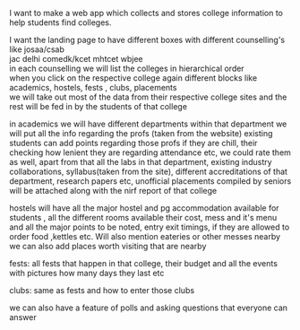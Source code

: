I want to make a web app which collects and stores college information to help students find colleges.

I want the landing page to have different boxes with different counselling's like josaa/csab   
jac delhi comedk/kcet mhtcet wbjee   
in each counselling we will list the colleges in hierarchical order   
when you click on the respective college again different blocks like academics, hostels, fests , clubs, placements   
we will take out most of the data from their respective college sites and the rest will be fed in by the students of that college 

in academics we will have different departments within that department we will put all the info regarding the profs (taken from the website) existing students can add points regarding those profs if they are chill, their checking how lenient they are regarding attendance etc, we could rate them as well, apart from that all the labs in that department, existing industry collaborations, syllabus(taken from the site), different accreditations of that department, research papers etc, unofficial placements compiled by seniors will be attached along with the nirf report of that college

hostels will have all the major hostel and pg accommodation available for students , all the different rooms available their cost, mess and it's menu and all the major points to be noted, entry exit timings, if they are allowed to order food ,kettles etc. Will also mention eateries or other messes nearby we can also add places worth visiting that are nearby 

fests: all fests that happen in that college, their budget and all the events with pictures how many days they last etc

clubs: same as fests and how to enter those clubs 

we can also have a feature of polls and asking questions that everyone can answer  
